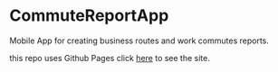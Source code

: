 # CommuteReportApp
Mobile App for creating business routes and work commutes reports.

this repo uses Github Pages click [here](https://adamjamro.github.io/CommuteReportApp) to see the site.
